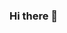 ### Hi there 👋

<!--
**diogenesfalcade/diogenesfalcade** is a ✨ _special_ ✨ repository because its `README.md` (this file) appears on your GitHub profile.

 ### 🔭 I'm currently working on Labware with Lims Basic and SQL as Associate Consultant
 ### 🤔 Doing product development of SaaS LIMS
 ### 🌱 Studying Data Science and Big Data - on the way to get a Graduate degree from UFPR
 ### 👽 Applying Python and R into data science small projects
 ### 🤯 I'm a Chemical Engineer, which gives me a good background on mathematical modeling
 
 ### ✍ GitHub newbie
